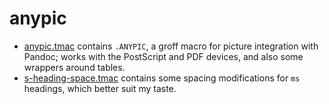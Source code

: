 # anypic

- [anypic.tmac](anypic.tmac) contains `.ANYPIC`, a groff macro for
  picture integration with Pandoc; works with the PostScript and PDF
  devices, and also some wrappers around tables.
- [s-heading-space.tmac](s-heading-space.tmac) contains some spacing
  modifications for `ms` headings, which better suit my taste.

